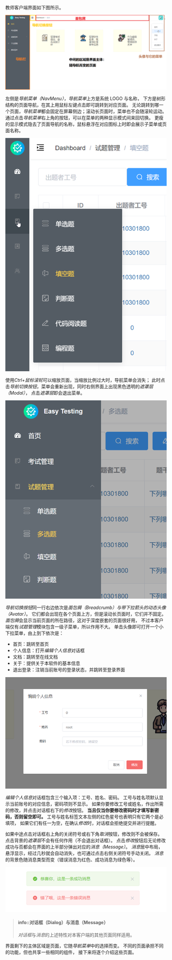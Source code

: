 教师客户端界面如下图所示。

![](../img/teacher-home.png)

左侧是*导航菜单（NavMenu）*，*导航菜单*上方是系统 LOGO 与名称，
下方是树形结构的页面导航，在其上用鼠标左键点击即可跳转到对应页面。
无论跳转到哪一个页面，*导航菜单*都会固定在屏幕侧边；滚动长页面时，菜单也不会随滚轮运动。
通过点击*导航菜单*右上角的按钮，可以在菜单的两种显示模式间来回切换。
更瘦的显示模式隐去了页面导航的名称，鼠标悬浮在对应图标上时即会展示子菜单或页面名称。
 
![](../img/navmenu-mode.png)

使用*Ctrl+鼠标滚轮*可以缩放页面，当缩放比例过大时，导航菜单会消失；
此时点击*导航切换按钮*，菜单会重新出现，同时右侧界面上出现黑色透明的*遮罩层（Modal）*，
点击*遮罩层*即会退出菜单。

![](../img/teacher-modal.png)

*导航切换按钮*同一行右边依次是*面包屑（Breadcrumb）*与带下拉箭头的动态*头像（Avatar）*。
它们都会出现在各个页面上方，但是滚动长页面时，它们并不固定。
*面包屑*会显示当前页面的所在路径，这对于深度嵌套的页面很好用，
不过本客户端仅有*试题管理*模块包含一级子菜单，所以作用不大。
单击头像即可打开一个小下拉菜单，由上到下依次是：

- 首页：跳转至首页
- 个人信息：打开*编辑个人信息*对话框
- 文档：跳转至在线文档
- 关于：提供关于本软件的基本信息
- 退出登录：注销当前账号的登录状态，并跳转至登录界面

![](../img/teacher-profile.png)

*编辑个人信息*对话框包含三个输入项：工号、姓名、密码。
工号与姓名项默认显示当前账号的对应信息，密码项则不显示。
如果你要修改工号或姓名，作出所需的修改，并点击对话框右下的*修改*按钮。
**当且仅当你要修改密码时才填写新密码，否则留空即可。**
工号与姓名标签文本左侧的红色星号也表明只有它两个是必填项，
如果它们有任一为空，在确认*修改*时，对话框会拒绝提交并进行提醒。

如果中途点击对话框右上角的关闭符号或右下角*取消*按钮，修改则不会被保存。
点击背景的*遮罩层*不会有任何作用（不会退出对话框）。
点击*修改*按钮后无论修改成功与否都会在界面的上半部分弹出对应的*消息（Message）*。
*消息*居中布局，悬浮显示，经过几秒就会自动消失，也可通过点击右侧关闭符号手动关闭。
*消息*的背景色随消息类型而变（错误消息为红色、成功消息为绿色等）。

![](../img/message.png)

> #### info::对话框（Dialog）与消息（Message）
>
> *对话框*与*消息*的上述特性对本客户端的其他页面同样适用。

界面剩下的主体区域是页面，它随*导航菜单*中的选择而变。
不同的页面承担不同的功能，但也共享一些相同的组件，
接下来将逐个介绍这些页面。